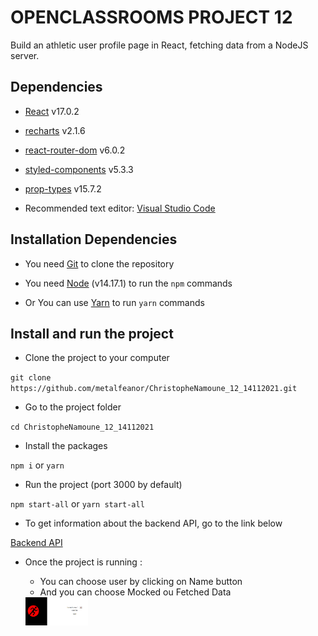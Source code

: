 # OPENCLASSROOMS PROJECT 12

Build an athletic user profile page in React, fetching data from a NodeJS server.

## Dependencies

- [React](https://reactjs.org/) v17.0.2

- [recharts](https://recharts.org/en-US) v2.1.6

- [react-router-dom](https://reactrouter.com/web/guides/quick-start) v6.0.2

- [styled-components](https://styled-components.com/) v5.3.3

- [prop-types](https://www.npmjs.com/package/prop-types) v15.7.2

- Recommended text editor: [Visual Studio Code](https://code.visualstudio.com/)

## Installation Dependencies

- You need [Git](https://git-scm.com/) to clone the repository

- You need [Node](https://nodejs.org/en/) (v14.17.1) to run the `npm` commands

- Or You can use [Yarn](https://classic.yarnpkg.com/lang/en/docs/install/#windows-stable) to run `yarn` commands

## Install and run the project

- Clone the project to your computer

`git clone https://github.com/metalfeanor/ChristopheNamoune_12_14112021.git`

- Go to the project folder

`cd ChristopheNamoune_12_14112021`

- Install the packages

`npm i` or `yarn`

- Run the project (port 3000 by default)

`npm start-all` or `yarn start-all`

- To get information about the backend API, go to the link below

[Backend API](https://github.com/OpenClassrooms-Student-Center/P9-front-end-dashboard)

- Once the project is running :

  - You can choose user by clicking on Name button
  - And you can choose Mocked ou Fetched Data

  <img src='src/assets/screenshot.png' width="100">
